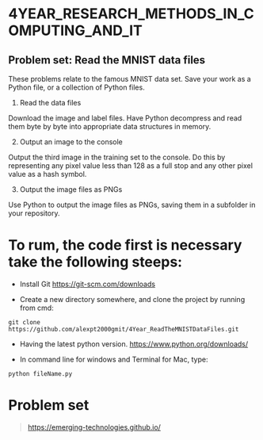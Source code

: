 # 4YEAR_RESEARCH_METHODS_IN_COMPUTING_AND_IT


## Problem set: Read the MNIST data files

These problems relate to the famous MNIST data set. Save your work as a Python file, or a collection of Python files. 

1. Read the data files

Download the image and label files. Have Python decompress and read them byte by byte into appropriate data structures in memory.

2. Output an image to the console

Output the third image in the training set to the console. Do this by representing any pixel value less than 128 as a full stop and any other pixel value as a hash symbol.

3. Output the image files as PNGs

Use Python to output the image files as PNGs, saving them in a subfolder in your repository. 


# To rum, the code first is necessary take the following steeps:

- Install Git https://git-scm.com/downloads

- Create a new directory somewhere, and clone the project by running from cmd:
```
git clone https://github.com/alexpt2000gmit/4Year_ReadTheMNISTDataFiles.git
```
- Having the latest python version. https://www.python.org/downloads/

- In command line for windows and Terminal for Mac, type:
```
python fileName.py
```




# Problem set

> https://emerging-technologies.github.io/


